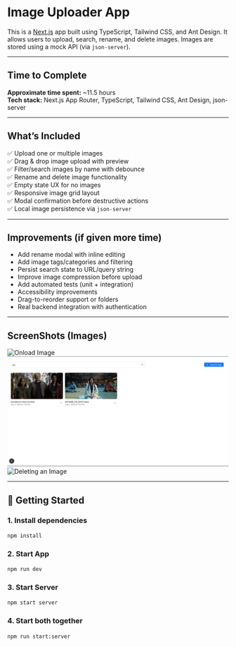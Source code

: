 # Image Uploader App

This is a [Next.js](https://nextjs.org) app built using TypeScript, Tailwind CSS, and Ant Design. It allows users to upload, search, rename, and delete images. Images are stored using a mock API (via `json-server`).

---

## Time to Complete

**Approximate time spent:** ~11.5 hours  
**Tech stack:** Next.js App Router, TypeScript, Tailwind CSS, Ant Design, json-server

---

## What’s Included

✅ Upload one or multiple images  
✅ Drag & drop image upload with preview  
✅ Filter/search images by name with debounce  
✅ Rename and delete image functionality  
✅ Empty state UX for no images  
✅ Responsive image grid layout  
✅ Modal confirmation before destructive actions  
✅ Local image persistence via `json-server`

---

## Improvements (if given more time)

- Add rename modal with inline editing
- Add image tags/categories and filtering
- Persist search state to URL/query string
- Improve image compression before upload
- Add automated tests (unit + integration)
- Accessibility improvements
- Drag-to-reorder support or folders
- Real backend integration with authentication

---

## ScreenShots (Images)

![Onload Image](image.png)
![Searching for an Image](image-1.png)
![Deleting an Image](image-2.png)

---

## 🚀 Getting Started

### 1. Install dependencies

```bash
npm install
```

### 2. Start App

```bash
npm run dev
```

### 3. Start Server

```bash
npm start server
```

### 4. Start both together

```bash
npm run start:server
```
